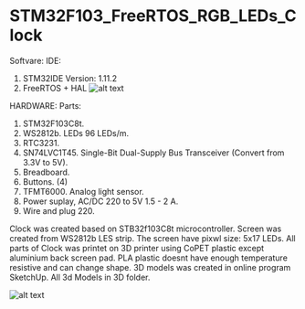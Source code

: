 # STM32F103_FreeRTOS_RGB_LEDs_Clock

Softvare:
IDE: 
1. STM32IDE  Version: 1.11.2     
2. FreeRTOS + HAL
![alt text](https://github.com/OlegDemk/STM32F103_FreeRTOS_RGB_LEDs_Clock/blob/main/Photos/structure%20of%20project.png)

HARDWARE:
Parts:
1. STM32F103C8t.
2. WS2812b. LEDs 96 LEDs/m. 
3. RTC3231.
4. SN74LVC1T45. Single-Bit Dual-Supply Bus Transceiver (Convert from 3.3V to 5V).
5. Breadboard.
6. Buttons. (4)
7. TFMT6000. Analog light sensor.
8. Power suplay, AC/DC 220 to 5V 1.5 - 2 A.
9. Wire and plug 220.

Clock was created based on STB32f103C8t microcontroller. Screen was created from WS2812b LES strip. The screen have pixwl size: 5x17 LEDs. All parts of Clock was printet on 3D printer using CoPET plastic except aluminium back screen pad. PLA plastic doesnt have enough temperature resistive and can change shape. 3D models was created in online program SketchUp. All 3d Models in 3D folder.

![alt text](https://github.com/OlegDemk/STM32F103_FreeRTOS_RGB_LEDs_Clock/blob/main/Photos/6.jpg)

